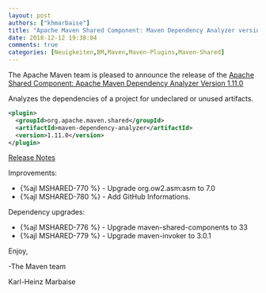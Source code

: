 ```yaml
---
layout: post
authors: ["khmarbaise"]
title: "Apache Maven Shared Component: Maven Dependency Analyzer version 1.11.0 Released"
date: 2018-12-12 19:38:04
comments: true
categories: [Neuigkeiten,BM,Maven,Maven-Plugins,Maven-Shared]
---
```

The Apache Maven team is pleased to announce the release of the 
[Apache Shared Component: Apache Maven Dependency Analyzer Version 1.11.0](https://maven.apache.org/shared/maven-dependency-analyzer/)

Analyzes the dependencies of a project for undeclared or unused artifacts.

``` xml
<plugin>
  <groupId>org.apache.maven.shared</groupId>
  <artifactId>maven-dependency-analyzer</artifactId>
  <version>1.11.0</version>
</plugin>
```

<!-- more -->

[Release Notes](https://issues.apache.org/jira/secure/ReleaseNote.jspa?projectId=12317922&version=12344434)

Improvements:

 * {%ajl MSHARED-770 %} - Upgrade org.ow2.asm:asm to 7.0
 * {%ajl MSHARED-780 %} - Add GitHub Informations.

Dependency upgrades:

 * {%ajl MSHARED-776 %} - Upgrade maven-shared-components to 33
 * {%ajl MSHARED-779 %} - Upgrade maven-invoker to 3.0.1

Enjoy,

-The Maven team

Karl-Heinz Marbaise
